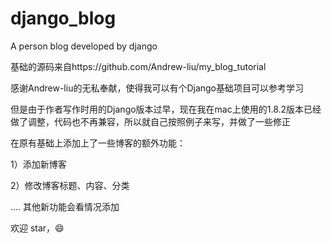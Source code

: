# django_blog
A person blog developed by django


基础的源码来自https://github.com/Andrew-liu/my_blog_tutorial

感谢Andrew-liu的无私奉献，使得我可以有个Django基础项目可以参考学习

但是由于作者写作时用的Django版本过早，现在我在mac上使用的1.8.2版本已经做了调整，代码也不再兼容，所以就自己按照例子来写，并做了一些修正

在原有基础上添加上了一些博客的额外功能：

1）添加新博客

2）修改博客标题、内容、分类


....
其他新功能会看情况添加

欢迎 star，😄


